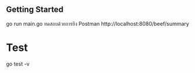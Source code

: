 ## Getting Started
go run main.go
ทดสอบด้วยการยิง Postman http://localhost:8080/beef/summary
  
# Test
go test -v